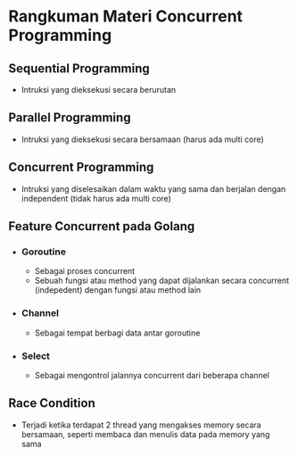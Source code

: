 # **Rangkuman Materi Concurrent Programming**

## Sequential Programming

- Intruksi yang dieksekusi secara berurutan

## Parallel Programming

- Intruksi yang dieksekusi secara bersamaan (harus ada multi core)

## Concurrent Programming

- Intruksi yang diselesaikan dalam waktu yang sama dan berjalan dengan independent (tidak harus ada multi core)

## Feature Concurrent pada Golang

- ### Goroutine

  - Sebagai proses concurrent
  - Sebuah fungsi atau method yang dapat dijalankan secara concurrent (indepedent) dengan fungsi atau method lain

- ### Channel

  - Sebagai tempat berbagi data antar goroutine

- ### Select

  - Sebagai mengontrol jalannya concurrent dari beberapa channel

## Race Condition

- Terjadi ketika terdapat 2 thread yang mengakses memory secara bersamaan, seperti membaca dan menulis data pada memory yang sama
